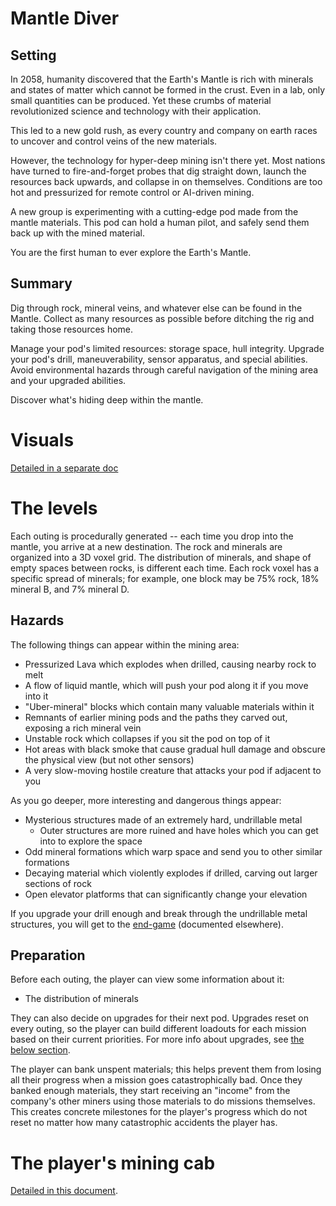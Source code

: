 # Mantle Diver

## Setting

In 2058, humanity discovered that the Earth's Mantle is rich with minerals and states of matter which cannot be formed in the crust. Even in a lab, only small quantities can be produced. Yet these crumbs of material revolutionized science and technology with their application.

This led to a new gold rush, as every country and company on earth races to uncover and control veins of the new materials.

However, the technology for hyper-deep mining isn't there yet. Most nations have turned to fire-and-forget probes that dig straight down, launch the resources back upwards, and collapse in on themselves. Conditions are too hot and pressurized for remote control or AI-driven mining.

A new group is experimenting with a cutting-edge pod made from the mantle materials. This pod can hold a human pilot, and safely send them back up with the mined material.

You are the first human to ever explore the Earth's Mantle.


## Summary

Dig through rock, mineral veins, and whatever else can be found in the Mantle. Collect as many resources as possible before ditching the rig and taking those resources home.

Manage your pod's limited resources: storage space, hull integrity. Upgrade your pod's drill, maneuverability, sensor apparatus, and special abilities. Avoid environmental hazards through careful navigation of the mining area and your upgraded abilities.

Discover what's hiding deep within the mantle.

# Visuals

[Detailed in a separate doc](visuals.md)

# The levels

Each outing is procedurally generated -- each time you drop into the mantle, you arrive at a new destination.
The rock and minerals are organized into a 3D voxel grid.
The distribution of minerals, and shape of empty spaces between rocks, is different each time.
Each rock voxel has a specific spread of minerals;
    for example, one block may be 75% rock, 18% mineral B, and 7% mineral D.

## Hazards

The following things can appear within the mining area:

* Pressurized Lava which explodes when drilled, causing nearby rock to melt
* A flow of liquid mantle, which will push your pod along it if you move into it
* "Uber-mineral" blocks which contain many valuable materials within it
* Remnants of earlier mining pods and the paths they carved out, exposing a rich mineral vein
* Unstable rock which collapses if you sit the pod on top of it
* Hot areas with black smoke that cause gradual hull damage and obscure the physical view (but not other sensors)
* A very slow-moving hostile creature that attacks your pod if adjacent to you

As you go deeper, more interesting and dangerous things appear:

* Mysterious structures made of an extremely hard, undrillable metal
  * Outer structures are more ruined and have holes which you can get into to explore the space
* Odd mineral formations which warp space and send you to other similar formations
* Decaying material which violently explodes if drilled, carving out larger sections of rock
* Open elevator platforms that can significantly change your elevation

If you upgrade your drill enough and break through the undrillable metal structures,
    you will get to the [end-game](end-game.md) (documented elsewhere).

## Preparation

Before each outing, the player can view some information about it:

* The distribution of minerals

They can also decide on upgrades for their next pod.
Upgrades reset on every outing, so the player can build different loadouts for each mission based on their current priorities.
For more info about upgrades, see [the below section](#the-mining-pod).

The player can bank unspent materials;
    this helps prevent them from losing all their progress when a mission goes catastrophically bad.
Once they banked enough materials, they start receiving an "income"
    from the company's other miners using those materials to do missions themselves.
This creates concrete milestones for the player's progress which do not reset
    no matter how many catastrophic accidents the player has.

# The player's mining cab

[Detailed in this document](player-cab.md).